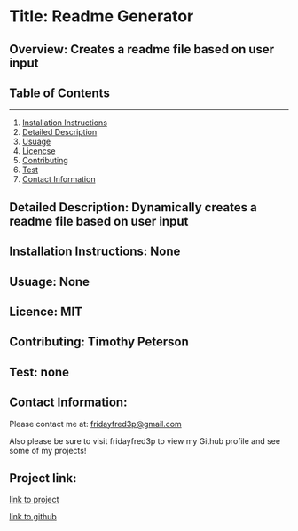 
  # Title: Readme Generator

  
  ## Overview: Creates a readme file based on user input


  ## Table of Contents
  --------------------
  1. [Installation Instructions](#Installation-Instructions)
  2. [Detailed Description](#Detailed-Description)
  3. [Usuage](#Usuage)
  4. [Licencse](#License)
  5. [Contributing](#Contributing) 
  6. [Test](#Test) 
  7. [Contact Information](#Contact-Information) 


  ## Detailed Description: Dynamically creates a readme file based on user input

  
  ## Installation Instructions: None


  ## Usuage: None

  
  ## Licence: MIT


  ## Contributing: Timothy Peterson


  ## Test: none


  ## Contact Information: 
  Please contact me at:  fridayfred3p@gmail.com

  Also please be sure to visit fridayfred3p to view my Github profile and see some of my projects!

 ## Project link:

 [link to project](https://drive.google.com/file/d/1d5jhA66-TsRdN8mlMHH5SVnqBQtbsRb_/view)

 [link to github](https://github.com/fridayfred3p/ReadMe-generator)
